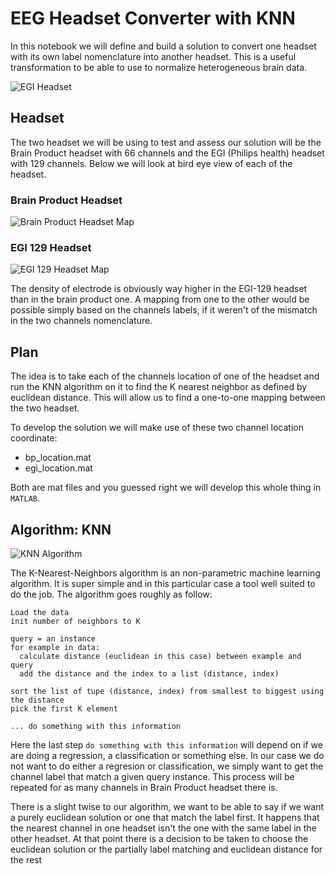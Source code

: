 # EEG Headset Converter with KNN
In this notebook we will define and build a solution to convert one headset with its own label nomenclature into another headset. This is a useful transformation to be able to use to normalize heterogeneous brain data.

![EGI Headset](https://github.com/yacineMahdid/artificial-intelligence-from-scratch/blob/master/EEG%20Headset%20Converter%20with%20KNN/.figure/egi_headset_on_dummy.jpg)

## Headset
The two headset we will be using to test and assess our solution will be the Brain Product headset with 66 channels and the EGI (Philips health) headset with 129 channels. Below we will look at bird eye view of each of the headset.

### Brain Product Headset
![Brain Product Headset Map](https://github.com/yacineMahdid/artificial-intelligence-from-scratch/blob/master/EEG%20Headset%20Converter%20with%20KNN/.figure/bp_headset.jpg)

### EGI 129 Headset
![EGI 129 Headset Map](https://github.com/yacineMahdid/artificial-intelligence-from-scratch/blob/master/EEG%20Headset%20Converter%20with%20KNN/.figure/egi_headset.jpeg)

The density of electrode is obviously way higher in the EGI-129 headset than in the brain product one. A mapping from one to the other would be possible simply based on the channels labels, if it weren't of the mismatch in the two channels nomenclature.

## Plan
The idea is to take each of the channels location of one of the headset and run the KNN algorithm on it to find the K nearest neighbor as defined by euclidean distance. This will allow us to find a one-to-one mapping between the two headset. 

To develop the solution we will make use of these two channel location coordinate:
- bp_location.mat
- egi_location.mat

Both are mat files and you guessed right we will develop this whole thing in `MATLAB`.

## Algorithm: KNN
![KNN Algorithm](https://github.com/yacineMahdid/artificial-intelligence-from-scratch/blob/master/EEG%20Headset%20Converter%20with%20KNN/.figure/knn_example.png)

The K-Nearest-Neighbors algorithm is an non-parametric machine learning algorithm. It is super simple and in this particular case a tool well suited to do the job. The algorithm goes roughly as follow:

```
Load the data 
init number of neighbors to K

query = an instance
for example in data: 
  calculate distance (euclidean in this case) between example and query
  add the distance and the index to a list (distance, index)

sort the list of tupe (distance, index) from smallest to biggest using the distance
pick the first K element

... do something with this information
```

Here the last step `do something with this information` will depend on if we are doing a regression, a classification or something else. In our case we do not want to do either a regresion or classification, we simply want to get the channel label that match a given query instance. This process will be repeated for as many channels in Brain Product headset there is.

There is a slight twise to our algorithm, we want to be able to say if we want a purely euclidean solution or one that match the label first. It happens that the nearest channel in one headset isn't the one with the same label in the other headset. At that point there is a decision to be taken to choose the euclidean solution or the partially label matching and euclidean distance for the rest
